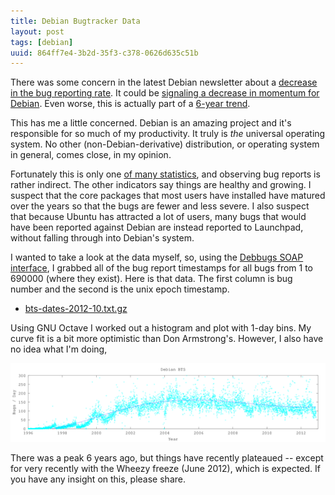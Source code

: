 ```yaml
---
title: Debian Bugtracker Data
layout: post
tags: [debian]
uuid: 864ff7e4-3b2d-35f3-c378-0626d635c51b
---
```


There was some concern in the latest Debian newsletter about a
[decrease in the bug reporting rate][decrease]. It could be
[signaling a decrease in momentum for Debian][activity]. Even worse,
this is actually part of a [6-year trend][6-year].

This has me a little concerned. Debian is an amazing project and it's
responsible for so much of my productivity. It truly is *the*
universal operating system. No other (non-Debian-derivative)
distribution, or operating system in general, comes close, in my
opinion.

Fortunately this is only one [of many statistics][popcon], and
observing bug reports is rather indirect. The other indicators say
things are healthy and growing. I suspect that the core packages that
most users have installed have matured over the years so that the bugs
are fewer and less severe. I also suspect that because Ubuntu has
attracted a lot of users, many bugs that would have been reported
against Debian are instead reported to Launchpad, without falling
through into Debian's system.

I wanted to take a look at the data myself, so, using the
[Debbugs SOAP interface][soap], I grabbed all of the bug report
timestamps for all bugs from 1 to 690000 (where they exist). Here is
that data. The first column is bug number and the second is the unix
epoch timestamp.

 * [bts-dates-2012-10.txt.gz][data]

Using GNU Octave I worked out a histogram and plot with 1-day bins. My
curve fit is a bit more optimistic than Don Armstrong's. However, I
also have no idea what I'm doing,

[![](/img/plot/bts-hist-2012-10-thumb.png)](/img/plot/bts-hist-2012-10.png)

There was a peak 6 years ago, but things have recently plateaued --
except for very recently with the Wheezy freeze (June 2012), which is
expected. If you have any insight on this, please share.

[decrease]: http://www.debian.org/News/weekly/2012/20/#bugsrate
[activity]: http://www.perrier.eu.org/weblog/2012/10/09#690000
[6-year]: http://www.donarmstrong.com/posts/bug_reporting_rate/
[popcon]: http://popcon.debian.org/
[data]: http://skeeto.s3.amazonaws.com/share/bts-dates-2012-10.txt.gz
[soap]: http://wiki.debian.org/DebbugsSoapInterface
